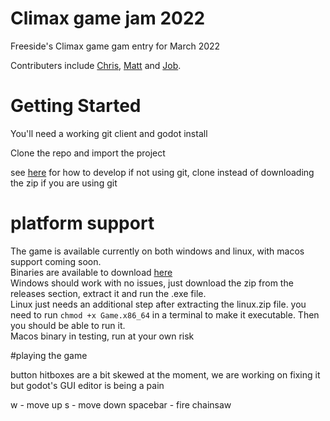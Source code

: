 # Climax game jam 2022
Freeside's Climax game gam entry for March 2022

Contributers include [Chris](https://github.com/admgecko), [Matt](https://github.com/crimsontome) and [Job](https://github.com/pianoguru).

# Getting Started

You'll need a working git client and godot install

Clone the repo and import the project

see [here](https://github.com/FreesideHull/climax-game-jam/blob/matt/howtogodot.odt) for how to develop if not using git, clone instead of downloading the zip if you are using git

# platform support

The game is available currently on both windows and linux, with macos support coming soon.  
Binaries are available to download [here](https://github.com/FreesideHull/climax-game-jam/releases/)  
Windows should work with no issues, just download the zip from the releases section, extract it and run the .exe file.  
Linux just needs an additional step after extracting the linux.zip file. you need to run `chmod +x Game.x86_64` in a terminal to make it executable. Then you should be able to run it.  
Macos binary in testing, run at your own risk

#playing the game

button hitboxes are a bit skewed at the moment, we are working on fixing it but godot's GUI editor is being a pain

w - move up
s - move down
spacebar - fire chainsaw
